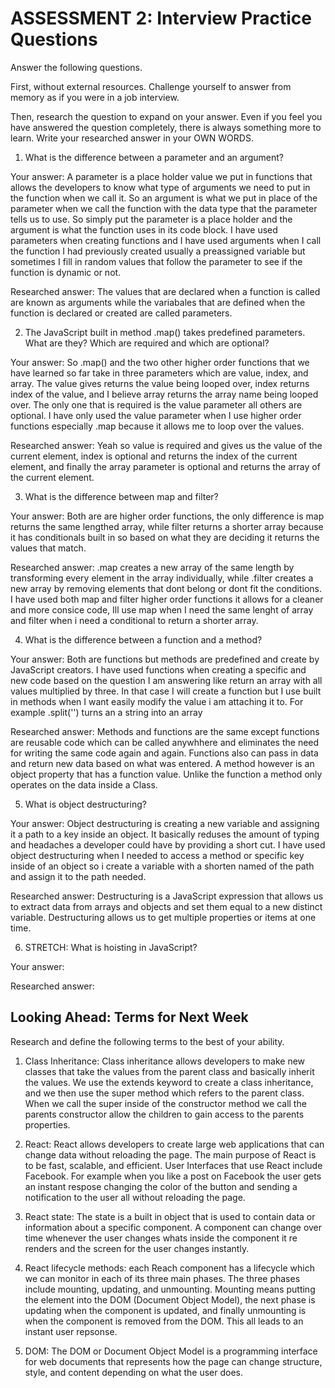 # ASSESSMENT 2: Interview Practice Questions

Answer the following questions.

First, without external resources. Challenge yourself to answer from memory as if you were in a job interview.

Then, research the question to expand on your answer. Even if you feel you have answered the question completely, there is always something more to learn. Write your researched answer in your OWN WORDS.

1. What is the difference between a parameter and an argument?

Your answer: A parameter is a place holder value we put in functions that allows the developers to know what type of arguments we need to put in the function when we call it. So an argument is what we put in place of the parameter when we call the function with the data type that the parameter tells us to use. So simply put the parameter is a place holder and the argument is what the function uses in its code block. I have used parameters when creating functions and I have used arguments when I call the function I had previously created usually a preassigned variable but sometimes I fill in random values that follow the parameter to see if the function is dynamic or not.

Researched answer: The values that are declared when a function is called are known as arguments while the variabales that are defined when the function is declared or created are called parameters.

2. The JavaScript built in method .map() takes predefined parameters. What are they? Which are required and which are optional?

Your answer: So .map() and the two other higher order functions that we have learned so far take in three parameters which are value, index, and array. The value gives returns the value being looped over, index returns index of the value, and I believe array returns the array name being looped over. The only one that is required is the value parameter all others are optional. I have only used the value parameter when I use higher order functions especially .map because it allows me to loop over the values.

Researched answer: Yeah so value is required and gives us the value of the current element, index is optional and returns the index of the current element, and finally the array parameter is optional and returns the array of the current element.

3. What is the difference between map and filter?

Your answer: Both are are higher order functions, the only difference is map returns the same lengthed array, while filter returns a shorter array because it has conditionals built in so based on what they are deciding it returns the values that match.

Researched answer: .map creates a new array of the same length by transforming every element in the array individually, while .filter creates a new array by removing elements that dont belong or dont fit the conditions. I have used both map and filter higher order functions it allows for a cleaner and more consice code, Ill use map when I need the same lenght of array and filter when i need a conditional to return a shorter array.

4. What is the difference between a function and a method?

Your answer: Both are functions but methods are predefined and create by JavaScript creators. I have used functions when creating a specific and new code based on the question I am answering like return an array with all values multiplied by three. In that case I will create a function but I use built in methods when I want easily modify the value i am attaching it to. For example .split('') turns an a string into an array

Researched answer: Methods and functions are the same except functions are reusable code which can be called anywhhere and eliminates the need for writing the same code again and again. Functions also can pass in data and return new data based on what was entered. A method however is an object property that has a function value. Unlike the function a method only operates on the data inside a Class.

5. What is object destructuring?

Your answer: Object destructuring is creating a new variable and assigning it a path to a key inside an object. It basically reduses the amount of typing and headaches a developer could have by providing a short cut. I have used object destructuring when I needed to access a method or specific key inside of an object so i create a variable with a shorten named of the path and assign it to the path needed.

Researched answer: Destructuring is a JavaScript expression that allows us to extract data from arrays and objects and set them equal to a new distinct variable. Destructuring allows us to get multiple properties or items at one time.

6. STRETCH: What is hoisting in JavaScript?

Your answer:

Researched answer:

## Looking Ahead: Terms for Next Week

Research and define the following terms to the best of your ability.

1. Class Inheritance: Class inheritance allows developers to make new classes that take the values from the parent class and basically inherit the values. We use the extends keyword to create a class inheritance, and we then use the super method which refers to the parent class. When we call the super inside of the constructor method we call the parents constructor allow the children to gain access to the parents properties.

2. React: React allows developers to create large web applications that can change data without reloading the page. The main purpose of React is to be fast, scalable, and efficient. User Interfaces that use React include Facebook. For example when you like a post on Facebook the user gets an instant respose changing the color of the button and sending a notification to the user all without reloading the page.

3. React state: The state is a built in object that is used to contain data or information about a specific component. A component can change over time whenever the user changes whats inside the component it re renders and the screen for the user changes instantly.

4. React lifecycle methods: each Reach component has a lifecycle which we can monitor in each of its three main phases. The three phases include mounting, updating, and unmounting. Mounting means putting the element into the DOM (Document Object Model), the next phase is updating when the component is updated, and finally unmounting is when the component is removed from the DOM. This all leads to an instant user repsonse.

5. DOM: The DOM or Document Object Model is a programming interface for web documents that represents how the page can change structure, style, and content depending on what the user does.

